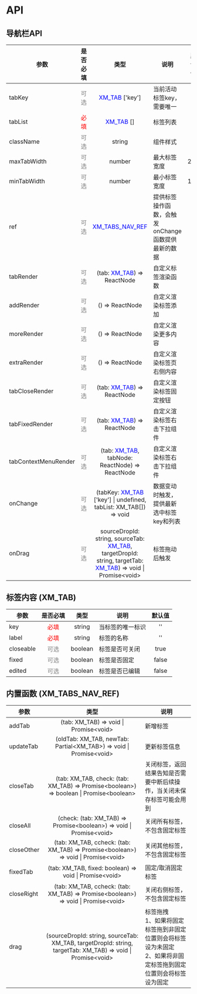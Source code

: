 
# API

## 导航栏API

参数|是否必填|类型|说明|默认值
-|:-:|:-:|-|:-:
tabKey|<font color="grey">可选</font>|<font color="blue">XM_TAB</font> ['key']|当前活动标签key，需要唯一|-
tabList|<font color="red">必填</font>|<font color="blue">XM_TAB</font> []|标签列表|[]
className|<font color="grey">可选</font>|string|组件样式|''
maxTabWidth|<font color="grey">可选</font>|number|最大标签宽度|240
minTabWidth|<font color="grey">可选</font>|number|最小标签宽度|100
ref|<font color="grey">可选</font>|<font color="blue">XM_TABS_NAV_REF</font>|提供标签操作函数，会触发onChange函数提供最新的数据|-
tabRender|<font color="grey">可选</font>|(tab: <font color="blue">XM_TAB</font>) => ReactNode|自定义标签渲染函数|-
addRender|<font color="grey">可选</font>|() => ReactNode|自定义渲染标签添加|-
moreRender|<font color="grey">可选</font>|() => ReactNode|自定义渲染更多内容|-
extraRender|<font color="grey">可选</font>|() => ReactNode|自定义渲染标签页右侧内容|-
tabCloseRender|<font color="grey">可选</font>|(tab: <font color="blue">XM_TAB</font>) => ReactNode|自定义渲染标签固定按钮|-
tabFixedRender|<font color="grey">可选</font>|(tab: <font color="blue">XM_TAB</font>) => ReactNode|自定义渲染标签右击下拉组件|-
tabContextMenuRender|<font color="grey">可选</font>|(tab: <font color="blue">XM_TAB</font>, tabNode: ReactNode) => ReactNode|自定义渲染标签右击下拉组件|-
onChange|<font color="grey">可选</font>|(tabKey: <font color="blue">XM_TAB</font> ['key'] \| undefined, tabList: XM_TAB[]) => void|数据变动时触发，提供最新选中标签key和列表|-
onDrag|<font color="grey">可选</font>|sourceDropId: string, sourceTab: <font color="blue">XM_TAB</font>, targetDropId: string, targetTab: <font color="blue">XM_TAB</font>) => void \| Promise\<void\>|标签拖动后触发|-

## 标签内容 (XM_TAB)
参数|是否必填|类型|说明|默认值
-|:-:|:-:|-|:-:
key|<font color="red">必填</font>|string|当标签的唯一标识|''
label|<font color="red">必填</font>|string|标签的名称|''
closeable|<font color="grey">可选</font>|boolean|标签是否可关闭|true
fixed|<font color="grey">可选</font>|boolean|标签是否固定|false
edited|<font color="grey">可选</font>|boolean|标签是否已编辑|false

## 内置函数 (XM_TABS_NAV_REF)
参数|类型|说明
-|:-:|-
addTab|(tab: XM_TAB) => void \| Promise\<void\>|新增标签
updateTab|(oldTab: XM_TAB, newTab: Partial<XM_TAB>) => void \| Promise\<void\>|更新标签信息
closeTab|(tab: XM_TAB, check: (tab: XM_TAB) => Promise\<boolean\>) => boolean \| Promise\<boolean\>|关闭标签，返回结果告知是否需要中断后续操作，当关闭未保存标签可能会用到
closeAll|(check: (tab: XM_TAB) => Promise\<boolean\>) => void \| Promise\<void\>|关闭所有标签，不包含固定标签
closeOther|(tab: XM_TAB, ccheck: (tab: XM_TAB) => Promise\<boolean\>) => void \| Promise\<void\>|关闭其他标签，不包含固定标签
fixedTab|(tab: XM_TAB, fixed: boolean) => void \| Promise\<void\>|固定/取消固定标签
closeRight|(tab: XM_TAB, ccheck: (tab: XM_TAB) => Promise\<boolean\>) => void \| Promise\<void\>|关闭右侧标签，不包含固定标签
drag|(sourceDropId: string, sourceTab: XM_TAB, targetDropId: string, targetTab: XM_TAB) => void \| Promise\<void\>|标签拖拽<br />1、如果将固定标签拖到非固定位置则会将标签设为未固定<br />2、如果将非固定标签拖到固定位置则会将标签设为固定